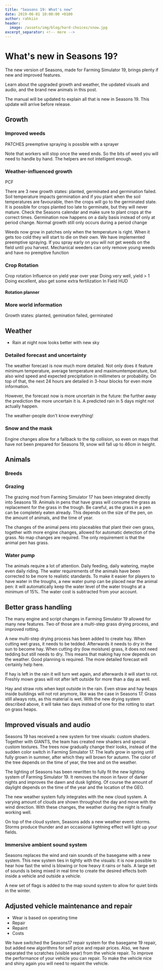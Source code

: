 ```yaml
---
title: "Seasons 19: What's new"
date: 2019-06-01 10:00:00 +0100
author: rahkiin
header:
  image: /assets/img/blog/hard-choices/snow.jpg
excerpt_separator: <!-- more -->
---
```


# What's new in Seasons 19?

The new version of Seasons, made for Farming Simulator 19, brings plenty if new and improved features.

Learn about the upgraded growth and weather, the updated visuals and audio, and the brand new animals in this post.

The manual will be updated to explain all that is new in Seasons 19. This update will arrive before release.

<!-- The manual is updated and explains all that is new in Seasons 19. Find it at ....... -->

<!-- more -->

## Growth

### Improved weeds

PATCHES
preemptive spraying is possible with a sprayer

Note that workers will stop once the weed ends. So the bits of weed you will need to handle by hand. The helpers are not intelligent enough.

### Weather-influenced growth

PCF




There are 3 new growth states: planted, germinated and germination failed. Soil temperature impacts germination and if you plant when the soil temperatures are favourable, then the crops will go to the germinated state. It is possible for crops planted too late to germinate, but they will never mature. Check the Seasons calendar and make sure to plant crops at the correct times. Germination now happens on a daily basis instead of only at period change. Normal growth still only occurs during a period change

Weeds now grow in patches only when the temperature is right. When it gets too cold they will start to die on their own. We have implemented preemptive spraying. If you spray early on you will not get weeds on the field until you harvest. Mechanical weeders can only remove young weeds and have no premptive function




### Crop Rotation

Crop rotation
Influence on yield year over year
Doing very well, yield > 1
Doing excellent, also get some extra fertilization
In Field HUD

#### Rotation planner

### More world information

Growth states: planted, gemination failed, germinated







## Weather

- Rain at night now looks better with new sky

### Detailed forecast and uncertainty

The weather forecast is now much more detailed. Not only does it feature minimum temperature, average temperature and maximumtemperature, but also wind speed and expected precipitation in millimeters or probability. On top of that, the next 24 hours are detailed in 3-hour blocks for even more information.

However, the forecast now is more uncertain in the future: the further away the prediction the more uncertain it is. A predicted rain in 5 days might not actually happen.

The weather-people don't know everything!

### Snow and the mask



Engine changes allow for a fallback to the tip collision, so even on maps that have not been prepared for Seasons 19, snow will fall up to 46cm in height.






## Animals

### Breeds

### Grazing

The grazing mod from Farming Simulator 17 has been integrated directly into Seasons 19. Animals in pens that have grass will consume the grass as replacement for the grass in the trough. Be careful, as the grass in a pen can be completely eaten already. This depends on the size of the pen, on the amount of animals, and the time of year.

The changes of the animal pens into placeables that plant their own grass, together with more engine changes, allowed for automatic detection of the grass. No map changes are required. The only requirement is that the animal pen has grass.

### Water pump

The animals require a lot of attention. Daily feeding, daily watering, maybe even daily riding. The water requirements of the animals have been corrected to be more to realistic standards. To make it easier for players to have water in the troughs, a new water pump can be placed near the animal pen: it will automatically keep the water level of the water troughs at a minimum of 15%. The water cost is subtracted from your account.

## Better grass handling

The many engine and script changes in Farming Simulator 19 allowed for many new features. Two of those are a multi-step grass drying process, and improved rotting.

A new multi-step drying process has been added to create hay. When cutting wet grass, it needs to be tedded. Afterwards it needs to dry in the sun to become hay. When cutting dry (low moisture) grass, it does not need tedding but still needs to dry.
This means that making hay now depends on the weather. Good planning is required. The more detailed forecast will certainly help here.

If hay is left in the rain it will turn wet again, and afterwards it will start to rot. Freshly mown grass will rot after left outside for more than a day as well.

Hay and straw rots when kept outside in the rain. Even straw and hay heaps inside buildings will not rot anymore, like was the case in Seasons 17. Grass still always rots, as this material is wet. With the new drying system described above, it will take two days instead of one for the rotting to start on grass heaps.

## Improved visuals and audio

<!-- trees -->

Seasons 19 has received a new system for tree visuals: custom shaders. Together with GIANTS, the team has created new shaders and special custom textures. The trees now gradually change their looks, instead of the sudden color switch in Farming Simulator 17. The leafs grow in spring until fully grown in summer, after which they will brown for autumn.
The color of the tree depends on the time of year, the tree and on the weather.

<!-- Lighting -->

The lighting of Seasons has been rewritten to fully fit the new lighting system of Farming Simulator 19. It removes the moon in favor of darker nights and improves the dawn and dusk lighting. Of course the amount of daylight depends on the time of the year and the location of the GEO.

<!-- Sky -->

The new weather system fully integrates with the new cloud system. A varying amount of clouds are shown throughout the day and move with the wind direction. With these changes, the weather during the night is finally working well.

On top of the cloud system, Seasons adds a new weather event: storms. Storms produce thunder and an occasional lightning effect will light up your fields.

### Immersive ambient sound system

Seasons replaces the wind and rain sounds of the basegame with a new system. This new system ties in tightly with the visuals: it is now possible to hear how fast the wind is blowing or how heavy it rains or hails.
A large set of sounds is being mixed in real time to create the desired effects both inside a vehicle and outside a vehicle.

A new set of flags is added to the map sound system to allow for quiet birds in the winter.

## Adjusted vehicle maintenance and repair

- Wear is based on operating time
- Repair
- Repaint
- Costs

We have switched the Seasons17 repair system for the basegame 19 repair, but added new algorithms for sell price and repair prices. Also, we have separated the scratches (visible wear) from the vehicle repair. To improve the performance of your vehicle you can repair. To make the vehicle nice and shiny again you will need to repaint the vehicle.

